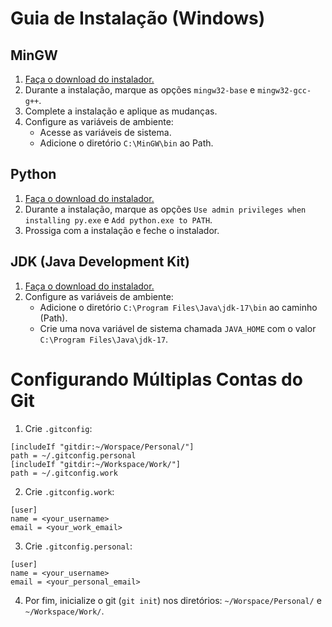 # Guia de Instalação (Windows)

## MinGW

1. [Faça o download do instalador.](https://sourceforge.net/projects/mingw/)
2. Durante a instalação, marque as opções `mingw32-base` e `mingw32-gcc-g++`.
3. Complete a instalação e aplique as mudanças.
4. Configure as variáveis de ambiente:
   - Acesse as variáveis de sistema.
   - Adicione o diretório `C:\MinGW\bin` ao Path.

## Python

1. [Faça o download do instalador.](https://www.python.org/downloads/)
2. Durante a instalação, marque as opções `Use admin privileges when installing py.exe` e `Add python.exe to PATH`.
3. Prossiga com a instalação e feche o instalador.

## JDK (Java Development Kit)

1. [Faça o download do instalador.](https://www.oracle.com/br/java/technologies/downloads/)
2. Configure as variáveis de ambiente:
   - Adicione o diretório `C:\Program Files\Java\jdk-17\bin` ao caminho (Path).
   - Crie uma nova variável de sistema chamada `JAVA_HOME` com o valor `C:\Program Files\Java\jdk-17`.

# Configurando Múltiplas Contas do Git
1. Crie `.gitconfig`:
```
[includeIf "gitdir:~/Worspace/Personal/"]
path = ~/.gitconfig.personal
[includeIf "gitdir:~/Workspace/Work/"]
path = ~/.gitconfig.work
```
2. Crie `.gitconfig.work`:
```
[user]
name = <your_username>
email = <your_work_email>
```
3. Crie `.gitconfig.personal`:
```
[user]
name = <your_username>
email = <your_personal_email>
```
4. Por fim, inicialize o git (`git init`) nos diretórios: `~/Worspace/Personal/` e `~/Workspace/Work/`.
